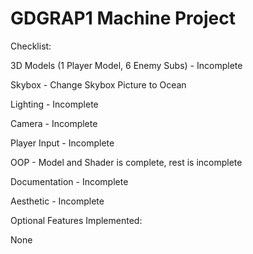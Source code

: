 # GDGRAP1 Machine Project
Checklist:

3D Models (1 Player Model, 6 Enemy Subs) - Incomplete

Skybox - Change Skybox Picture to Ocean

Lighting - Incomplete

Camera - Incomplete

Player Input - Incomplete

OOP - Model and Shader is complete, rest is incomplete

Documentation - Incomplete

Aesthetic - Incomplete


Optional Features Implemented:

None
